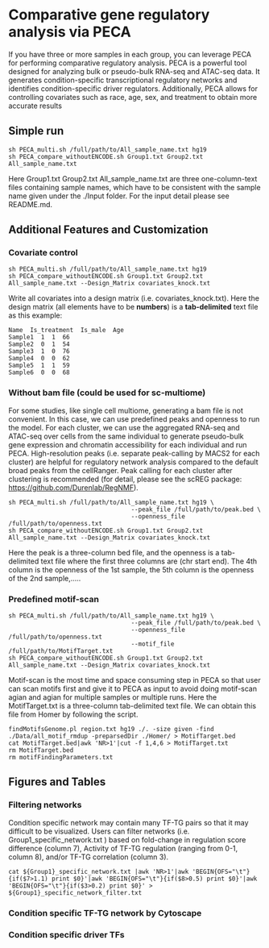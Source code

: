 # Comparative gene regulatory analysis via PECA
If you have three or more samples in each group, you can leverage PECA for performing comparative regulatory analysis. PECA is a powerful tool designed for analyzing bulk or pseudo-bulk RNA-seq and ATAC-seq data. It generates condition-specific transcriptional regulatory networks and identifies condition-specific driver regulators. Additionally, PECA allows for controlling covariates such as race, age, sex, and treatment to obtain more accurate results
## Simple run
```
sh PECA_multi.sh /full/path/to/All_sample_name.txt hg19 
sh PECA_compare_withoutENCODE.sh Group1.txt Group2.txt All_sample_name.txt
```
Here Group1.txt Group2.txt All_sample_name.txt are three one-column-text files containing sample names, which have to be consistent with the sample name given under the ./Input folder. For the input detail please see README.md.
## Additional Features and Customization
### Covariate control
```
sh PECA_multi.sh /full/path/to/All_sample_name.txt hg19 
sh PECA_compare_withoutENCODE.sh Group1.txt Group2.txt All_sample_name.txt --Design_Matrix covariates_knock.txt
```
Write all covariates into a design matrix (i.e. covariates_knock.txt). Here the design matrix (all elements have to be **numbers**) is a **tab-delimited** text file as this example:
```
Name  Is_treatment  Is_male  Age
Sample1  1  1  66
Sample2  0  1  54
Sample3  1  0  76
Sample4  0  0  62
Sample5  1  1  59
Sample6  0  0  68
```
### Without bam file (could be used for sc-multiome)
For some studies, like single cell multiome, generating a bam file is not convenient. In this case, we can use predefined peaks and openness to run the model. For each cluster, we can use the aggregated RNA-seq and ATAC-seq over cells from the same individual to generate pseudo-bulk gene expression and chromatin accessibility for each individual and run PECA. High-resolution peaks (i.e. separate peak-calling by MACS2 for each cluster) are helpful for regulatory network analysis compared to the default broad peaks from the cellRanger.  Peak calling for each cluster after clustering is recommended (for detail, please see the scREG package: https://github.com/Durenlab/RegNMF).
```
sh PECA_multi.sh /full/path/to/All_sample_name.txt hg19 \
                                  --peak_file /full/path/to/peak.bed \
                                  --openness_file /full/path/to/openness.txt
sh PECA_compare_withoutENCODE.sh Group1.txt Group2.txt All_sample_name.txt --Design_Matrix covariates_knock.txt
```
Here the peak is a three-column bed file, and the openness is a tab-delimited text file where the first three columns are (chr start end). The 4th column is the openness of the 1st sample, the 5th column is the openness of the 2nd sample,.....
### Predefined motif-scan
```
sh PECA_multi.sh /full/path/to/All_sample_name.txt hg19 \
                                  --peak_file /full/path/to/peak.bed \
                                  --openness_file /full/path/to/openness.txt
                                  --motif_file /full/path/to/MotifTarget.txt
sh PECA_compare_withoutENCODE.sh Group1.txt Group2.txt All_sample_name.txt --Design_Matrix covariates_knock.txt
```
Motif-scan is the most time and space consuming step in PECA so that user can scan motifs first and give it to PECA as input to avoid doing motif-scan agian and agian for multiple samples or multiple runs. Here the MotifTarget.txt is a three-column tab-delimited text file. We can obtain this file from Homer by following the script.
```
findMotifsGenome.pl region.txt hg19 ./. -size given -find ./Data/all_motif_rmdup -preparsedDir ./Homer/ > MotifTarget.bed
cat MotifTarget.bed|awk 'NR>1'|cut -f 1,4,6 > MotifTarget.txt
rm MotifTarget.bed
rm motifFindingParameters.txt
```
## Figures and Tables
### Filtering networks
Condition specific network may contain many TF-TG pairs so that it may difficult to be visualized. Users can filter networks (i.e. Group1_specific_network.txt ) based on fold-change in regulation score difference (column 7), Activity of TF-TG regulation (ranging from 0-1, column 8), and/or TF-TG correlation (column 3). 
```
cat ${Group1}_specific_network.txt |awk 'NR>1'|awk 'BEGIN{OFS="\t"}{if($7>1.1) print $0}'|awk 'BEGIN{OFS="\t"}{if($8>0.5) print $0}'|awk 'BEGIN{OFS="\t"}{if($3>0.2) print $0}' > ${Group1}_specific_network_filter.txt
```
### Condition specific TF-TG network by Cytoscape
### Condition specific driver TFs
